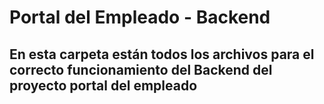 # Portal del Empleado - Backend

## En esta carpeta están todos los archivos para el correcto funcionamiento del Backend del proyecto portal del empleado


